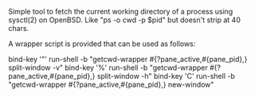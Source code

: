 Simple tool to fetch the current working directory of a process using
sysctl(2) on OpenBSD. Like "ps -o cwd -p $pid" but doesn't strip at 40 chars.

A wrapper script is provided that can be used as follows:

bind-key '"' run-shell -b "getcwd-wrapper #{?pane_active,#{pane_pid},} split-window -v"
bind-key '%' run-shell -b "getcwd-wrapper #{?pane_active,#{pane_pid},} split-window -h"
bind-key 'C' run-shell -b "getcwd-wrapper #{?pane_active,#{pane_pid},} new-window"
